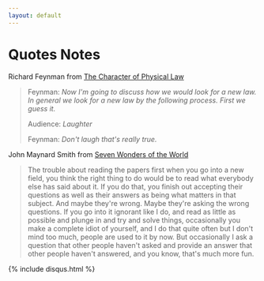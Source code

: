 ```yaml
---
layout: default
---
```


# Quotes Notes

Richard Feynman from [The Character of Physical Law](https://www.youtube.com/watch?v=-2NnquxdWFk)

> Feynman: _Now I'm going to discuss how we would look for a new law.  In general we look for a new law by the following process. First we guess it._
>
> Audience: _Laughter_
>
> Feynman: _Don't laugh that's really true._



John Maynard Smith from [Seven Wonders of the World](https://www.youtube.com/watch?v=2i28WiYyORI)

> The trouble about reading the papers first when you go into a new field, you think the right thing to do would be to read what everybody else has said about it.  If you do that, you finish out accepting their questions as well as their answers as being what matters in that subject.  And maybe they're wrong.  Maybe they're asking the wrong questions.  If you go into it ignorant like I do, and read as little as possible and plunge in and try and solve things, occasionally you make a complete idiot of yourself, and I do that quite often but I don't mind too much, people are used to it by now. But occasionally I ask a question that other people haven't asked and provide an answer that other people haven't answered, and you know, that's much more fun.



{% include disqus.html %}